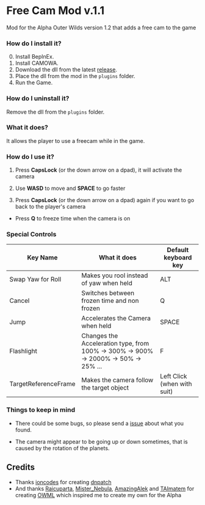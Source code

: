# Free Cam Mod v.1.1
Mod for the Alpha Outer Wilds version 1.2 that adds a free cam to the game

### How do I install it?

0. Install BepInEx.
1. Install CAMOWA.
2. Download the dll from the latest [release](https://github.com/ShoosGun/FreeCamMod/releases).
3. Place the dll from the mod in the `plugins` folder.
4. Run the Game.

### How do I uninstall it?

Remove the dll from the `plugins` folder.

### What it does?

It allows the player to use a freecam while in the game.

### How do I use it?

1. Press **CapsLock** (or the down arrow on a dpad), it will activate the camera

2. Use **WASD** to move and **SPACE** to go faster

3. Press **CapsLock** (or the down arrow on a dpad) again if you want to go back to the player's camera

* Press **Q** to freeze time when the camera is on

### Special Controls
| Key Name | What it does     | Default keyboard key |
|--------------|-----------|------------|
| Swap Yaw for Roll | Makes you rool instead of yaw when held | ALT |
| Cancel | Switches between frozen time and non frozen | Q |
| Jump | Accelerates the Camera when held| SPACE |
| Flashlight | Changes the Acceleration type, from 100% -> 300% -> 900% -> 2000% -> 50% -> 25% ... | F |
| TargetReferenceFrame | Makes the camera follow the target object | Left Click (when with suit) |


### Things to keep in mind

- There could be some bugs, so please send a [issue](https://github.com/ShoosGun/FreeCamMod/issues/new) about what you found.

- The camera might appear to be going up or down sometimes, that is caused by the rotation of the planets.
  
 ## Credits
  - Thanks [ioncodes](https://github.com/ioncodes) for creating [dnpatch](https://github.com/ioncodes/dnpatch)
  - And thanks [Raicuparta](https://github.com/Raicuparta), [Mister_Nebula](https://github.com/misternebula), [AmazingAlek](https://github.com/amazingalek) and [TAImatem](https://github.com/TAImatem) for creating [OWML](https://github.com/amazingalek/owml) which inspired me to create my own for the Alpha 
  
  
